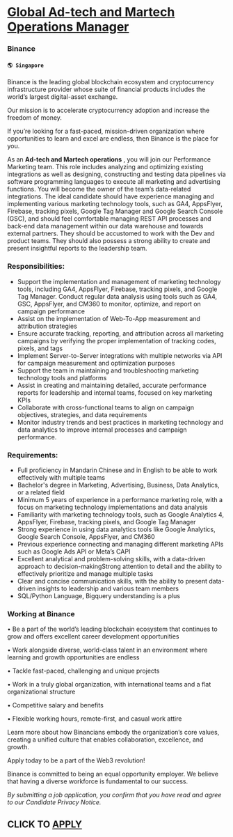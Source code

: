 # [Global Ad-tech and Martech Operations Manager](https://www.remotewlb.com/apply/global-ad-tech-and-martech-operations-manager)  
### Binance  
#### `🌎 Singapore`  

Binance is the leading global blockchain ecosystem and cryptocurrency infrastructure provider whose suite of financial products includes the world’s largest digital-asset exchange.

Our mission is to accelerate cryptocurrency adoption and increase the freedom of money.

If you’re looking for a fast-paced, mission-driven organization where opportunities to learn and excel are endless, then Binance is the place for you.

As an **Ad-tech and Martech operations** , you will join our Performance Marketing team. This role includes analyzing and optimizing existing integrations as well as designing, constructing and testing data pipelines via software programming languages to execute all marketing and advertising functions. You will become the owner of the team’s data-related integrations. The ideal candidate should have experience managing and implementing various marketing technology tools, such as GA4, AppsFlyer, Firebase, tracking pixels, Google Tag Manager and Google Search Console (GSC), and should feel comfortable managing REST API processes and back-end data management within our data warehouse and towards external partners. They should be accustomed to work with the Dev and product teams. They should also possess a strong ability to create and present insightful reports to the leadership team.

### Responsibilities:

  * Support the implementation and management of marketing technology tools, including GA4, AppsFlyer, Firebase, tracking pixels, and Google Tag Manager. Conduct regular data analysis using tools such as GA4, GSC, AppsFlyer, and CM360 to monitor, optimize, and report on campaign performance
  * Assist on the implementation of Web-To-App measurement and attribution strategies
  * Ensure accurate tracking, reporting, and attribution across all marketing campaigns by verifying the proper implementation of tracking codes, pixels, and tags
  * Implement Server-to-Server integrations with multiple networks via API for campaign measurement and optimization purposes
  * Support the team in maintaining and troubleshooting marketing technology tools and platforms
  * Assist in creating and maintaining detailed, accurate performance reports for leadership and internal teams, focused on key marketing KPIs
  * Collaborate with cross-functional teams to align on campaign objectives, strategies, and data requirements
  * Monitor industry trends and best practices in marketing technology and data analytics to improve internal processes and campaign performance.

### Requirements:

  * Full proficiency in Mandarin Chinese and in English to be able to work effectively with multiple teams
  * Bachelor's degree in Marketing, Advertising, Business, Data Analytics, or a related field
  * Minimum 5 years of experience in a performance marketing role, with a focus on marketing technology implementations and data analysis
  * Familiarity with marketing technology tools, such as Google Analytics 4, AppsFlyer, Firebase, tracking pixels, and Google Tag Manager
  * Strong experience in using data analytics tools like Google Analytics, Google Search Console, AppsFlyer, and CM360
  * Previous experience connecting and managing different marketing APIs such as Google Ads API or Meta’s CAPI
  * Excellent analytical and problem-solving skills, with a data-driven approach to decision-makingStrong attention to detail and the ability to effectively prioritize and manage multiple tasks
  * Clear and concise communication skills, with the ability to present data-driven insights to leadership and various team members
  * SQL/Python Language, Bigquery understanding is a plus

### Working at Binance

• Be a part of the world’s leading blockchain ecosystem that continues to grow and offers excellent career development opportunities

• Work alongside diverse, world-class talent in an environment where learning and growth opportunities are endless

• Tackle fast-paced, challenging and unique projects

• Work in a truly global organization, with international teams and a flat organizational structure

• Competitive salary and benefits

• Flexible working hours, remote-first, and casual work attire

Learn more about how Binancians embody the organization’s core values, creating a unified culture that enables collaboration, excellence, and growth.

Apply today to be a part of the Web3 revolution!

Binance is committed to being an equal opportunity employer. We believe that having a diverse workforce is fundamental to our success.

_By submitting a job application, you confirm that you have read and agree to our Candidate Privacy Notice._

  
## CLICK TO [APPLY](https://www.remotewlb.com/apply/global-ad-tech-and-martech-operations-manager)

